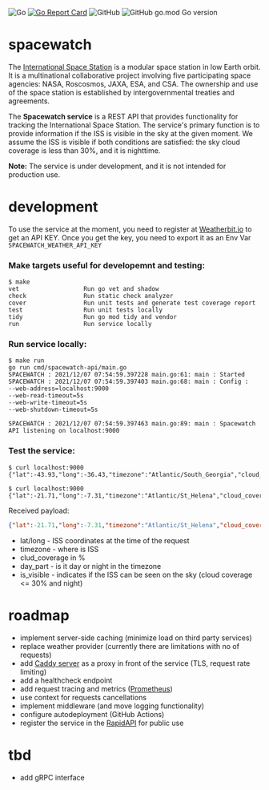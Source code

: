 ![Go](https://github.com/qba73/spacewatch/workflows/Go/badge.svg)
[![Go Report Card](https://goreportcard.com/badge/github.com/qba73/spacewatch)](https://goreportcard.com/report/github.com/qba73/spacewatch)
![GitHub](https://img.shields.io/github/license/qba73/meteo)
![GitHub go.mod Go version](https://img.shields.io/github/go-mod/go-version/qba73/meteo)

# spacewatch

The [International Space Station](https://en.wikipedia.org/wiki/International_Space_Station) is a modular space station in low Earth orbit. It is a multinational collaborative project involving five participating space agencies: NASA, Roscosmos, JAXA, ESA, and CSA. The ownership and use of the space station is established by intergovernmental treaties and agreements.

The **Spacewatch service** is a REST API that provides functionality for tracking the International Space Station. The service's primary function is to provide information if the ISS is visible in the sky at the given moment.
We assume the ISS is visible if both conditions are satisfied: the sky cloud coverage is less than 30%, and it is nighttime.

**Note:** The service is under development, and it is not intended for production use.


# development

To use the service at the moment, you need to register at [Weatherbit.io](https://www.weatherbit.io/api) to get an API KEY. Once you get the key, you need to export it as an Env Var ```SPACEWATCH_WEATHER_API_KEY```


### Make targets useful for developemnt and testing:
```
$ make
vet                  Run go vet and shadow
check                Run static check analyzer
cover                Run unit tests and generate test coverage report
test                 Run unit tests locally
tidy                 Run go mod tidy and vendor
run                  Run service locally
```

### Run service locally:
```
$ make run
go run cmd/spacewatch-api/main.go
SPACEWATCH : 2021/12/07 07:54:59.397228 main.go:61: main : Started
SPACEWATCH : 2021/12/07 07:54:59.397403 main.go:68: main : Config :
--web-address=localhost:9000
--web-read-timeout=5s
--web-write-timeout=5s
--web-shutdown-timeout=5s

SPACEWATCH : 2021/12/07 07:54:59.397463 main.go:89: main : Spacewatch API listening on localhost:9000

```

### Test the service:
```
$ curl localhost:9000
{"lat":-43.93,"long":-36.43,"timezone":"Atlantic/South_Georgia","cloud_coverage":100,"day_part":"night","is_visible":false}
```
```
$ curl localhost:9000
{"lat":-21.71,"long":-7.31,"timezone":"Atlantic/St_Helena","cloud_coverage":9,"day_part":"day","is_visible":true}
```

Received payload:
```json
{"lat":-21.71,"long":-7.31,"timezone":"Atlantic/St_Helena","cloud_coverage":9,"day_part":"day","is_visible":true}
```

- lat/long - ISS coordinates at the time of the request
- timezone - where is ISS
- clud_coverage in %
- day_part - is it day or night in the timezone
- is_visible - indicates if the ISS can be seen on the sky (cloud coverage <= 30% and night)

# roadmap

- implement server-side caching (minimize load on third party services)
- replace weather provider (currently there are limitations with no of requests)
- add [Caddy server](https://caddyserver.com) as a proxy in front of the service (TLS, request rate limiting)
- add a healthcheck endpoint
- add request tracing and metrics ([Prometheus](https://prometheus.io/docs/instrumenting/clientlibs/))
- use context for requests cancellations
- implement middleware (and move logging functionality)
- configure autodeployment (GitHub Actions)
- register the service in the [RapidAPI](https://rapidapi.com/products/enterprise-hub/) for public use

# tbd
- add gRPC interface
